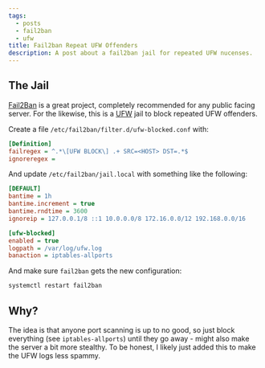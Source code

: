 ```yaml
---
tags:
  - posts
  - fail2ban
  - ufw
title: Fail2ban Repeat UFW Offenders
description: A post about a fail2ban jail for repeated UFW nucenses.
---
```

## The Jail

[Fail2Ban](https://github.com/fail2ban/fail2ban) is a great project, completely recommended for any public facing server. For the likewise, this is a [UFW](https://help.ubuntu.com/community/UFW) jail to block repeated UFW offenders.

Create a file `/etc/fail2ban/filter.d/ufw-blocked.conf` with:

```ini
[Definition]
failregex = ^.*\[UFW BLOCK\] .+ SRC=<HOST> DST=.*$
ignoreregex =
```

And update `/etc/fail2ban/jail.local` with something like the following:

```ini
[DEFAULT]
bantime = 1h
bantime.increment = true
bantime.rndtime = 3600
ignoreip = 127.0.0.1/8 ::1 10.0.0.0/8 172.16.0.0/12 192.168.0.0/16

[ufw-blocked]
enabled = true
logpath = /var/log/ufw.log
banaction = iptables-allports
```

And make sure `fail2ban` gets the new configuration:

```bash
systemctl restart fail2ban
```

## Why?

The idea is that anyone port scanning is up to no good, so just block everything (see `iptables-allports`) until they go away - might also make the server a bit more stealthy. To be honest, I likely just added this to make the UFW logs less spammy.
